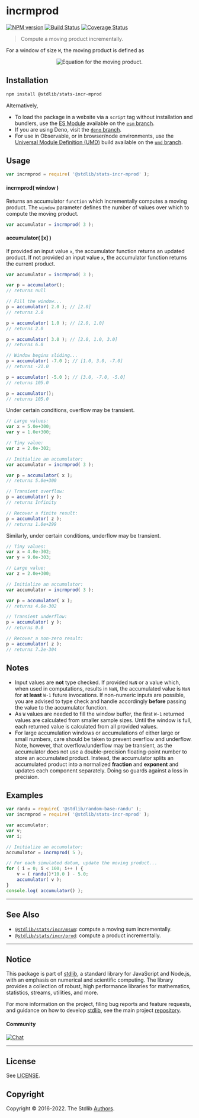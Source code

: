 <!--

@license Apache-2.0

Copyright (c) 2018 The Stdlib Authors.

Licensed under the Apache License, Version 2.0 (the "License");
you may not use this file except in compliance with the License.
You may obtain a copy of the License at

   http://www.apache.org/licenses/LICENSE-2.0

Unless required by applicable law or agreed to in writing, software
distributed under the License is distributed on an "AS IS" BASIS,
WITHOUT WARRANTIES OR CONDITIONS OF ANY KIND, either express or implied.
See the License for the specific language governing permissions and
limitations under the License.

-->

# incrmprod

[![NPM version][npm-image]][npm-url] [![Build Status][test-image]][test-url] [![Coverage Status][coverage-image]][coverage-url] <!-- [![dependencies][dependencies-image]][dependencies-url] -->

> Compute a moving product incrementally.

<section class="intro">

For a window of size `W`, the moving product is defined as

<!-- <equation class="equation" label="eq:moving_product" align="center" raw="\prod_{i=0}^{W-1} x_i" alt="Equation for the moving product."> -->

<div class="equation" align="center" data-raw-text="\prod_{i=0}^{W-1} x_i" data-equation="eq:moving_product">
    <img src="https://cdn.jsdelivr.net/gh/stdlib-js/stdlib@49d8cabda84033d55d7b8069f19ee3dd8b8d1496/lib/node_modules/@stdlib/stats/incr/mprod/docs/img/equation_moving_product.svg" alt="Equation for the moving product.">
    <br>
</div>

<!-- </equation> -->

</section>

<!-- /.intro -->

<section class="installation">

## Installation

```bash
npm install @stdlib/stats-incr-mprod
```

Alternatively,

-   To load the package in a website via a `script` tag without installation and bundlers, use the [ES Module][es-module] available on the [`esm` branch][esm-url].
-   If you are using Deno, visit the [`deno` branch][deno-url].
-   For use in Observable, or in browser/node environments, use the [Universal Module Definition (UMD)][umd] build available on the [`umd` branch][umd-url].

</section>

<section class="usage">

## Usage

```javascript
var incrmprod = require( '@stdlib/stats-incr-mprod' );
```

#### incrmprod( window )

Returns an accumulator `function` which incrementally computes a moving product. The `window` parameter defines the number of values over which to compute the moving product.

```javascript
var accumulator = incrmprod( 3 );
```

#### accumulator( \[x] )

If provided an input value `x`, the accumulator function returns an updated product. If not provided an input value `x`, the accumulator function returns the current product.

```javascript
var accumulator = incrmprod( 3 );

var p = accumulator();
// returns null

// Fill the window...
p = accumulator( 2.0 ); // [2.0]
// returns 2.0

p = accumulator( 1.0 ); // [2.0, 1.0]
// returns 2.0

p = accumulator( 3.0 ); // [2.0, 1.0, 3.0]
// returns 6.0

// Window begins sliding...
p = accumulator( -7.0 ); // [1.0, 3.0, -7.0]
// returns -21.0

p = accumulator( -5.0 ); // [3.0, -7.0, -5.0]
// returns 105.0

p = accumulator();
// returns 105.0
```

Under certain conditions, overflow may be transient.

```javascript
// Large values:
var x = 5.0e+300;
var y = 1.0e+300;

// Tiny value:
var z = 2.0e-302;

// Initialize an accumulator:
var accumulator = incrmprod( 3 );

var p = accumulator( x );
// returns 5.0e+300

// Transient overflow:
p = accumulator( y );
// returns Infinity

// Recover a finite result:
p = accumulator( z );
// returns 1.0e+299
```

Similarly, under certain conditions, underflow may be transient.

```javascript
// Tiny values:
var x = 4.0e-302;
var y = 9.0e-303;

// Large value:
var z = 2.0e+300;

// Initialize an accumulator:
var accumulator = incrmprod( 3 );

var p = accumulator( x );
// returns 4.0e-302

// Transient underflow:
p = accumulator( y );
// returns 0.0

// Recover a non-zero result:
p = accumulator( z );
// returns 7.2e-304
```

</section>

<!-- /.usage -->

<section class="notes">

## Notes

-   Input values are **not** type checked. If provided `NaN` or a value which, when used in computations, results in `NaN`, the accumulated value is `NaN` for **at least** `W-1` future invocations. If non-numeric inputs are possible, you are advised to type check and handle accordingly **before** passing the value to the accumulator function.
-   As `W` values are needed to fill the window buffer, the first `W-1` returned values are calculated from smaller sample sizes. Until the window is full, each returned value is calculated from all provided values.
-   For large accumulation windows or accumulations of either large or small numbers, care should be taken to prevent overflow and underflow. Note, however, that overflow/underflow may be transient, as the accumulator does not use a double-precision floating-point number to store an accumulated product. Instead, the accumulator splits an accumulated product into a normalized **fraction** and **exponent** and updates each component separately. Doing so guards against a loss in precision.

</section>

<!-- /.notes -->

<section class="examples">

## Examples

<!-- eslint no-undef: "error" -->

```javascript
var randu = require( '@stdlib/random-base-randu' );
var incrmprod = require( '@stdlib/stats-incr-mprod' );

var accumulator;
var v;
var i;

// Initialize an accumulator:
accumulator = incrmprod( 5 );

// For each simulated datum, update the moving product...
for ( i = 0; i < 100; i++ ) {
    v = ( randu()*10.0 ) - 5.0;
    accumulator( v );
}
console.log( accumulator() );
```

</section>

<!-- /.examples -->

<!-- Section for related `stdlib` packages. Do not manually edit this section, as it is automatically populated. -->

<section class="related">

* * *

## See Also

-   <span class="package-name">[`@stdlib/stats/incr/msum`][@stdlib/stats/incr/msum]</span><span class="delimiter">: </span><span class="description">compute a moving sum incrementally.</span>
-   <span class="package-name">[`@stdlib/stats/incr/prod`][@stdlib/stats/incr/prod]</span><span class="delimiter">: </span><span class="description">compute a product incrementally.</span>

</section>

<!-- /.related -->

<!-- Section for all links. Make sure to keep an empty line after the `section` element and another before the `/section` close. -->


<section class="main-repo" >

* * *

## Notice

This package is part of [stdlib][stdlib], a standard library for JavaScript and Node.js, with an emphasis on numerical and scientific computing. The library provides a collection of robust, high performance libraries for mathematics, statistics, streams, utilities, and more.

For more information on the project, filing bug reports and feature requests, and guidance on how to develop [stdlib][stdlib], see the main project [repository][stdlib].

#### Community

[![Chat][chat-image]][chat-url]

---

## License

See [LICENSE][stdlib-license].


## Copyright

Copyright &copy; 2016-2022. The Stdlib [Authors][stdlib-authors].

</section>

<!-- /.stdlib -->

<!-- Section for all links. Make sure to keep an empty line after the `section` element and another before the `/section` close. -->

<section class="links">

[npm-image]: http://img.shields.io/npm/v/@stdlib/stats-incr-mprod.svg
[npm-url]: https://npmjs.org/package/@stdlib/stats-incr-mprod

[test-image]: https://github.com/stdlib-js/stats-incr-mprod/actions/workflows/test.yml/badge.svg?branch=main
[test-url]: https://github.com/stdlib-js/stats-incr-mprod/actions/workflows/test.yml?query=branch:main

[coverage-image]: https://img.shields.io/codecov/c/github/stdlib-js/stats-incr-mprod/main.svg
[coverage-url]: https://codecov.io/github/stdlib-js/stats-incr-mprod?branch=main

<!--

[dependencies-image]: https://img.shields.io/david/stdlib-js/stats-incr-mprod.svg
[dependencies-url]: https://david-dm.org/stdlib-js/stats-incr-mprod/main

-->

[chat-image]: https://img.shields.io/gitter/room/stdlib-js/stdlib.svg
[chat-url]: https://gitter.im/stdlib-js/stdlib/

[stdlib]: https://github.com/stdlib-js/stdlib

[stdlib-authors]: https://github.com/stdlib-js/stdlib/graphs/contributors

[umd]: https://github.com/umdjs/umd
[es-module]: https://developer.mozilla.org/en-US/docs/Web/JavaScript/Guide/Modules

[deno-url]: https://github.com/stdlib-js/stats-incr-mprod/tree/deno
[umd-url]: https://github.com/stdlib-js/stats-incr-mprod/tree/umd
[esm-url]: https://github.com/stdlib-js/stats-incr-mprod/tree/esm

[stdlib-license]: https://raw.githubusercontent.com/stdlib-js/stats-incr-mprod/main/LICENSE

<!-- <related-links> -->

[@stdlib/stats/incr/msum]: https://github.com/stdlib-js/stats-incr-msum

[@stdlib/stats/incr/prod]: https://github.com/stdlib-js/stats-incr-prod

<!-- </related-links> -->

</section>

<!-- /.links -->
